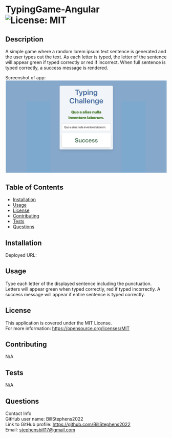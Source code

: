 # TypingGame-Angular<br>![License: MIT](https://img.shields.io/badge/License-MIT-yellow.svg)

  ## Description

  A simple game where a random lorem ipsum text sentence is generated and the user types out the text.  As each letter is typed, the letter of the sentence will appear green if typed correctly or red if incorrect. When full sentence is typed correctly, a success message is rendered.

  Screenshot of app:
  ![screenshot](/src/assets/screenshot.png)
  
  ## Table of Contents
  
  - [Installation](#installation)
  - [Usage](#usage)
  - [License](#license)
  - [Contributing](#contributing)
  - [Tests](#tests)
  - [Questions](#questions)
  
  ## Installation
  
  Deployed URL:
  
  ## Usage
  
  Type each letter of the displayed sentence including the punctuation.  Letters will appear green when typed correctly, red if typed incorrectly.  A success message will appear if entire sentence is typed correctly.

  ## License
This application is covered under the MIT License.
<br>For more information: https://opensource.org/licenses/MIT
  
  ## Contributing
  N/A
  
  ## Tests
  N/A

  ## Questions
  Contact Info<br>
  GitHub user name: BillStephens2022<br>
  Link to GitHub profile: https://github.com/BillStephens2022<br>
  Email: stephensbill17@gmail.com